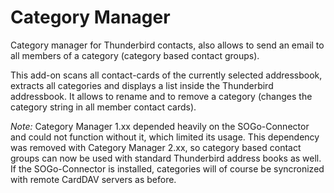 # Category Manager
Category manager for Thunderbird contacts, also allows to send an email to all members of a category (category based contact groups).

This add-on scans all contact-cards of the currently selected addressbook, extracts all categories and displays a list inside the Thunderbird addressbook. It allows to rename and to remove a category (changes the category string in all member contact cards).


*Note:* Category Manager 1.xx depended heavily on the SOGo-Connector and could not function without it, which limited its usage. This dependency was removed with Category Manager 2.xx, so category based contact groups can now be used with standard Thunderbird address books as well. If the SOGo-Connector is installed, categories will of course be syncronized with remote CardDAV servers as before.

